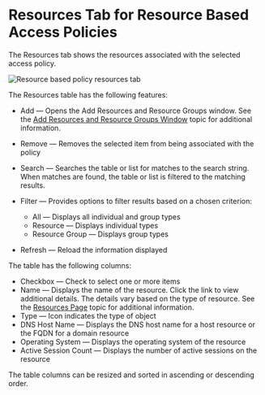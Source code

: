 # Resources Tab for Resource Based Access Policies

The Resources tab shows the resources associated with the selected access policy.

![Resource based policy resources tab](/img/versioned_docs/privilegesecure_4.1/privilegesecure/accessmanagement/admin/policy/tab/policyresource/resourcestab.webp)

The Resources table has the following features:

- Add — Opens the Add Resources and Resource Groups window. See the
  [Add Resources and Resource Groups Window](/docs/privilegesecure/4.1/privilegesecure/accessmanagement/admin/policy/window/accesspolicy/addresourcesandresourcegroups.md)
  topic for additional information.
- Remove — Removes the selected item from being associated with the policy
- Search — Searches the table or list for matches to the search string. When matches are found, the
  table or list is filtered to the matching results.
- Filter — Provides options to filter results based on a chosen criterion:

  - All — Displays all individual and group types
  - Resource — Displays individual types
  - Resource Group — Displays group types

- Refresh — Reload the information displayed

The table has the following columns:

- Checkbox — Check to select one or more items
- Name — Displays the name of the resource. Click the link to view additional details. The details
  vary based on the type of resource. See the
  [Resources Page](/docs/privilegesecure/4.1/privilegesecure/accessmanagement/admin/policy/page/resources.md)
  topic for additional information.
- Type — Icon indicates the type of object
- DNS Host Name — Displays the DNS host name for a host resource or the FQDN for a domain resource
- Operating System — Displays the operating system of the resource
- Active Session Count — Displays the number of active sessions on the resource

The table columns can be resized and sorted in ascending or descending order.
